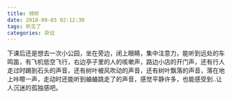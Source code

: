 ```yaml
---
title: 倾听
date: 2018-09-03 02:12:30
tags: 听见了
categories: 杂记
---
```

下课后还是想去一次小公园，坐在旁边，闭上眼睛，集中注意力，能听到远处的车鸣笛，有飞机低空飞行，右边亭子里的人的咳嗽声，路边小店的开门声，还有行人走过时踢到石头的声音，还有树叶被风吹动的声音，还有树叶飘落的声音，落在地上咔嚓一声，走动时还能听到蛐蛐跳走了的声音，感觉平静许多，也能感受到..让人沉迷的孤独感吧。